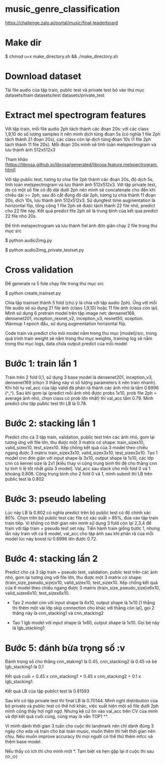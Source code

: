 # music_genre_classification
https://challenge.zalo.ai/portal/music/final-leaderboard

# Make dir
$ chmod u+x make_directory.sh && ./make_directory.sh

# Download dataset
Tải file audio của tập train, public test và private test bỏ vào thư mục datasets/train datasets/test datasets/private_test

# Extract mel spectrogram features

Với tập train, mỗi file audio 2ph tách thành các đoạn 20s: với các class 1,9,10 do số lượng samples ít nên mình dịch từng đoạn 5s (có nghĩa 1 file 2ph tách thành 21 đoạn 20s), các class còn lại dịch từng đoạn 10s (1 file 2ph tách thành 11 file 20s). Mỗi đoạn 20s mình sẽ tính toán melspectrogram và lưu thành ảnh 512x512x3 

Tham khảo [https://librosa.github.io/librosa/generated/librosa.feature.melspectrogram.html]

Với tập public test, tương tự chia file 2ph thành các đoạn 20s, độ dịch 5s, tính toán melspectrogram và lưu thành ảnh 512x512x3. Với tập private test, do có một số file có độ dài dưới 2ph nên mình sẽ concatenate cho đến khi chiều dài >= 2ph, sau đó cắt đúng độ dài 2ph, tương tự chia thành 11 đoạn 20s, dich 10s, lưu thảnh ảnh 512x512x3. Sử dụngtest time augmentation là horizontal flip, tổng cộng 1 file 2ph sẽ được tách thành 22 file nhỏ, predict cho 22 file này. Kết quả predict file 2ph sẽ là trung bình của kết quả predict 22 file nhỏ 20s.

Để tính melspectrogram và lưu thành fiel ành đơn giản chạy 2 file trong thư mục src

$ python audio2img.py 

$ python audio2img_private_testset.py

# Cross validation

Để generate ra 5 fole chạy file trong thư mục src

$ python create_trainset.py

Chia tập trainset thành 5 fold (chú ý là chia với tập audio 2ph). Ững với mỗi file audio sẽ sủ dụng 21 file ảnh (class 1,9,10) hoặc 11 file ảnh (class còn lại). Mình sử dụng 6 pretrain model trên tập image net: densenet169, densenet201, inception_resnet_v2, inception_v3, resnet50, xception. Warmup 1 epoch đầu, sử dụng augmentation horizontal flip.

Code train và predict cho mõi model nằm trong thư mục [model]/src, trong quá trình train weight sẽ nằm trong thư mục weights, training log sẽ nằm trong thư mục logs, data chứa output predict của mỗi model

# Bước 1: train lần 1

Train trên 2 fold 0,1, sử dụng 3 base model là densenet201, inception_v3, densenet169 (chọn 3 thằng này vì số lượng parameters ít nên train nhanh). Khi hội tụ val_acc của tập valid đã phân rã thành các ảnh nhỏ là tầm 0.6996 (^_^). Sau khi gom lại (predict mỗi ảnh nhỏ được probs 1x10, prob file 2ph = average ảnh nhỏ, chọn class có prob lớn nhất) thì val_acc tầm 0.79. Mình predict cho tập public test thì LB là 0.78.

# Bước 2: stacking lần 1

Predict cho cả 3 tập train, validation, public test trên các ảnh nhỏ, gom lại tương ứng với file lớn, thu được một 3 matrix có shape: train_sizex10, valid_sizex10, test_sizex10. Xếp chồng kết quả của 3 model theo chiều ngang được 3 matrix train_sizex3x10, valid_sizex3x10, test_sizex3x10. Tạo 1 model cnn đơn giản với input shape là 3x10, output shape là 1x10, các lớp cnn có kernel size là 2x1 [kiểu thay vì cộng trung bình thì đê cho thằng cnn tự tính tỉ lệ tốt nhất giữa 3 model]. Val_acc sau stack cho mỗi fold 0 và 1 khoảng 0.808. Cộng trung bình cho 2 fold 0 và 1, mình submit thì LB trên public test là 0.802

# Bước 3: pseudo labeling

Lúc này LB là 0.802 có nghĩa predict trên bộ public test có độ chính xác 80%. Chọn trên bộ public test các file có xác suất > 85%, đưa vào tập train train tiếp. Vi không có thời gian nên mình sử dụng 3 fold còn lại 2,3,4 để train với tập train + pseudo test set này. Tiến hành train giống bước 1, nhưng lần này train với cả 6 model, val_acc cho tập ảnh sau khi phân rã của mỗi model lúc này boost từ 0.6996 lên được 0.72.

# Bước 4: stacking lần 2

Predict cho cả 3 tập train + pseudo test, validation, public test trên các ảnh nhỏ, gom lại tương ứng với file lớn, thu được một 3 matrix có shape: (train_size_pseudo_size)x10, valid_sizex10, test_sizex10. Xếp chồng kết quả của 6 model theo chiều ngang được 3 matrix (train_size_pseudo_size)x6x10, valid_sizex6x10, test_sizex6x10.

- Tạo 2 model cnn với input shape là 6x10, output shape là 1x10 [1 thằng thì thêm một vài lớp skip connection cho khác với thằng còn lại], gọi 2 thằng này là cnn_stacking1 và cnn_stacking2

- Tạo 1 lgb model với input shape là 1x60, output shape là 1x10. Gọi bé này là lgb_stacking1

# Bước 5: đánh bừa trọng số :v

Đánh trọng số cho thằng cnn_staking1 là 0.45, cnn_stacking2 là 0.45 và bé lgb_stacking1 là 0.1

Kết quả cuối = 0.45 x cnn_stacking1 + 0.45 x cnn_stacking2 + 0.1 x lgb_stacking1.

Kết quả LB của tập publict test là 0.81593


Sau khi có tập private test thì final LB là 0.70144. Mình nghĩ distribution của bộ private và public test có thể hơi khác, việc xuất hiện một số file dưới 2ph mình cũng thấy hơi ngờ ngợ. Nhưng kệ cứ tin vào val_acc trên CV của mình và đợi kết quả cuối cùng, cũng may là vẫn TOP1 ^^.

Vì mình dành thời gian 3 tuần cho cuộc thi landmark nên chỉ dành đúng 3 ngày cho eda và train cho bài toán music, muốn thêm thì hết thời gian nên chịu. Nếu muốn improve accuracy thì mọi người có thể thử thêm mfcc và thêm base model.

Nếu thấy có ích thì cho mình một *. Tạm biệt và hẹn gặp lại ở cuộc thi sau (⊙_⊙)
